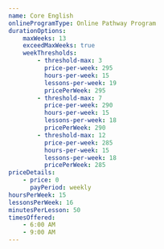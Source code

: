 ```yaml
---
name: Core English
onlineProgramType: Online Pathway Program
durationOptions:
    maxWeeks: 13
    exceedMaxWeeks: true
    weekThresholds:
        - threshold-max: 3
          price-per-week: 295
          hours-per-week: 15
          lessons-per-week: 19
          pricePerWeek: 295
        - threshold-max: 7
          price-per-week: 290
          hours-per-week: 15
          lessons-per-week: 18
          pricePerWeek: 290
        - threshold-max: 12
          price-per-week: 285
          hours-per-week: 15
          lessons-per-week: 18
          pricePerWeek: 285
priceDetails:
    - price: 0
      payPeriod: weekly
hoursPerWeek: 15
lessonsPerWeek: 16
minutesPerLesson: 50
timesOffered:
    - 6:00 AM
    - 9:00 AM
---
```

